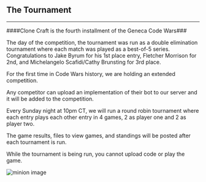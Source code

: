 ﻿## The Tournament

***

####Clone Craft is the fourth installment of the Geneca Code Wars###

The day of the competition, the tournament was run as a double elimination tournament where each match was played as a best-of-5 series.
Congratulations to Jake Byrum for his 1st place entry, Fletcher Morrison for 2nd, and Michelangelo Scafidi/Cathy Brunsting for 3rd place.

For the first time in Code Wars history, we are holding an extended competition.

Any competitor can upload an implementation of their bot to our server and it will be added to the competition.

Every Sunday night at 10pm CT, we will run a round robin tournament where each entry plays each other entry in 4 games, 2 as player one and 2 as player two.

The game results, files to view games, and standings will be posted after each tournament is run.

While the tournament is being run, you cannot upload code or play the game.

![minion image](/public/views/images/minion.png)